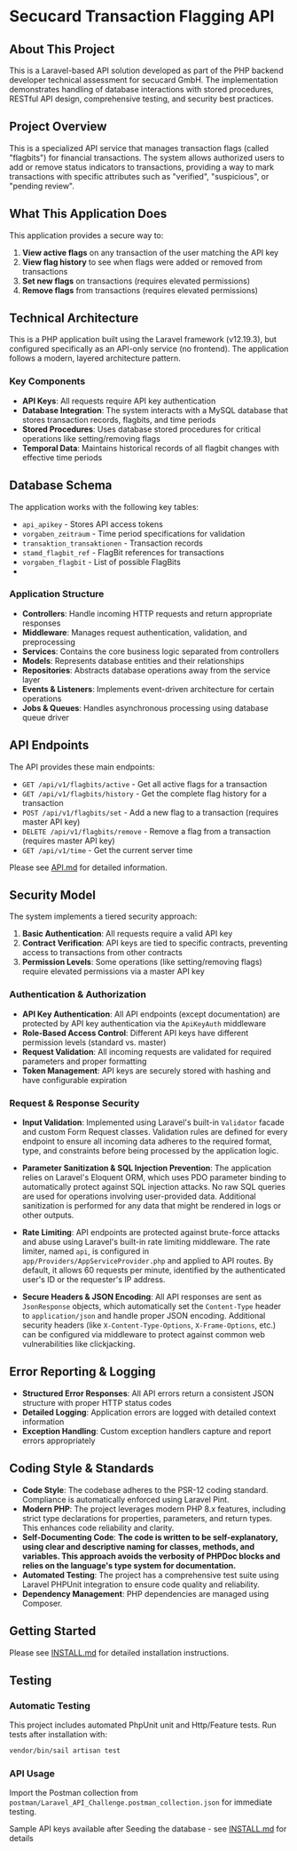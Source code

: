# Secucard Transaction Flagging API

## About This Project

This is a Laravel-based API solution developed as part of the PHP backend developer technical assessment for secucard GmbH. The implementation demonstrates handling of database interactions with stored procedures, RESTful API design, comprehensive testing, and security best practices.
## Project Overview

This is a specialized API service that manages transaction flags (called "flagbits") for financial transactions. The system allows authorized users to add or remove status indicators to transactions, providing a way to mark transactions with specific attributes such as "verified", "suspicious", or "pending review".

## What This Application Does

This application provides a secure way to:

1. **View active flags** on any transaction of the user matching the API key
2. **View flag history** to see when flags were added or removed from transactions
3. **Set new flags** on transactions (requires elevated permissions)
4. **Remove flags** from transactions (requires elevated permissions)

## Technical Architecture

This is a PHP application built using the Laravel framework (v12.19.3), but configured specifically as an API-only service (no frontend). The application follows a modern, layered architecture pattern.

### Key Components

- **API Keys**: All requests require API key authentication
- **Database Integration**: The system interacts with a MySQL database that stores transaction records, flagbits, and time periods
- **Stored Procedures**: Uses database stored procedures for critical operations like setting/removing flags
- **Temporal Data**: Maintains historical records of all flagbit changes with effective time periods

## Database Schema

The application works with the following key tables:
- `api_apikey` - Stores API access tokens
- `vorgaben_zeitraum` - Time period specifications for validation
- `transaktion_transaktionen` - Transaction records
- `stamd_flagbit_ref` - FlagBit references for transactions
- `vorgaben_flagbit` - List of possible FlagBits
- 
### Application Structure

- **Controllers**: Handle incoming HTTP requests and return appropriate responses
- **Middleware**: Manages request authentication, validation, and preprocessing
- **Services**: Contains the core business logic separated from controllers
- **Models**: Represents database entities and their relationships
- **Repositories**: Abstracts database operations away from the service layer
- **Events & Listeners**: Implements event-driven architecture for certain operations
- **Jobs & Queues**: Handles asynchronous processing using database queue driver

## API Endpoints

The API provides these main endpoints:

- `GET /api/v1/flagbits/active` - Get all active flags for a transaction
- `GET /api/v1/flagbits/history` - Get the complete flag history for a transaction
- `POST /api/v1/flagbits/set` - Add a new flag to a transaction (requires master API key)
- `DELETE /api/v1/flagbits/remove` - Remove a flag from a transaction (requires master API key)
- `GET /api/v1/time` - Get the current server time

Please see [API.md](API.md) for detailed information.

## Security Model

The system implements a tiered security approach:

1. **Basic Authentication**: All requests require a valid API key
2. **Contract Verification**: API keys are tied to specific contracts, preventing access to transactions from other contracts
3. **Permission Levels**: Some operations (like setting/removing flags) require elevated permissions via a master API key

### Authentication & Authorization

- **API Key Authentication**: All API endpoints (except documentation) are protected by API key authentication via the `ApiKeyAuth` middleware
- **Role-Based Access Control**: Different API keys have different permission levels (standard vs. master)
- **Request Validation**: All incoming requests are validated for required parameters and proper formatting
- **Token Management**: API keys are securely stored with hashing and have configurable expiration

### Request & Response Security

- **Input Validation**: Implemented using Laravel's built-in `Validator` facade and custom Form Request classes. Validation rules are defined for every endpoint to ensure all incoming data adheres to the required format, type, and constraints before being processed by the application logic.

- **Parameter Sanitization & SQL Injection Prevention**: The application relies on Laravel's Eloquent ORM, which uses PDO parameter binding to automatically protect against SQL injection attacks. No raw SQL queries are used for operations involving user-provided data. Additional sanitization is performed for any data that might be rendered in logs or other outputs.

- **Rate Limiting**: API endpoints are protected against brute-force attacks and abuse using Laravel's built-in rate limiting middleware. The rate limiter, named `api`, is configured in `app/Providers/AppServiceProvider.php` and applied to API routes. By default, it allows 60 requests per minute, identified by the authenticated user's ID or the requester's IP address.

- **Secure Headers & JSON Encoding**: All API responses are sent as `JsonResponse` objects, which automatically set the `Content-Type` header to `application/json` and handle proper JSON encoding. Additional security headers (like `X-Content-Type-Options`, `X-Frame-Options`, etc.) can be configured via middleware to protect against common web vulnerabilities like clickjacking.

## Error Reporting & Logging

- **Structured Error Responses**: All API errors return a consistent JSON structure with proper HTTP status codes
- **Detailed Logging**: Application errors are logged with detailed context information
- **Exception Handling**: Custom exception handlers capture and report errors appropriately

## Coding Style & Standards

- **Code Style**: The codebase adheres to the PSR-12 coding standard. Compliance is automatically enforced using Laravel Pint.
- **Modern PHP**: The project leverages modern PHP 8.x features, including strict type declarations for properties, parameters, and return types. This enhances code reliability and clarity.
- **Self-Documenting Code**: **The code is written to be self-explanatory, using clear and descriptive naming for classes, methods, and variables. This approach avoids the verbosity of PHPDoc blocks and relies on the language's type system for documentation.**
- **Automated Testing**: The project has a comprehensive test suite using Laravel PHPUnit integration to ensure code quality and reliability.
- **Dependency Management**: PHP dependencies are managed using Composer.

## Getting Started

Please see [INSTALL.md](INSTALL.md) for detailed installation instructions.

## Testing

### Automatic Testing
This project includes automated PhpUnit unit and Http/Feature tests. Run tests after installation with:

```bash
vendor/bin/sail artisan test
```

### API Usage

Import the Postman collection from `postman/Laravel_API_Challenge.postman_collection.json` for immediate testing.

Sample API keys available after Seeding the database - see [INSTALL.md](INSTALL.md) for details
